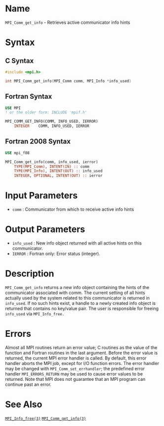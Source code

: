 # Name

`MPI_Comm_get_info` - Retrieves active communicator info hints

# Syntax

## C Syntax

```c
#include <mpi.h>

int MPI_Comm_get_info(MPI_Comm comm, MPI_Info *info_used)
```

## Fortran Syntax

```fortran
USE MPI
! or the older form: INCLUDE 'mpif.h'

MPI_COMM_GET_INFO(COMM, INFO_USED, IERROR)
    INTEGER    COMM, INFO_USED, IERROR
```

## Fortran 2008 Syntax

```fortran
USE mpi_f08

MPI_Comm_get_info(comm, info_used, ierror)
    TYPE(MPI_Comm), INTENT(IN) :: comm
    TYPE(MPI_Info), INTENT(OUT) :: info_used
    INTEGER, OPTIONAL, INTENT(OUT) :: ierror
```


# Input Parameters

* `comm` : Communicator from which to receive active info hints

# Output Parameters

* `info_used` : New info object returned with all active hints on this communicator.
* `IERROR` : Fortran only: Error status (integer).

# Description

`MPI_Comm_get_info` returns a new info object containing the hints of the
communicator associated with comm. The current setting of all hints
actually used by the system related to this communicator is returned in
`info_used`. If no such hints exist, a handle to a newly created info
object is returned that contains no key/value pair. The user is
responsible for freeing `info_used` via `MPI_Info_free.`

# Errors

Almost all MPI routines return an error value; C routines as the value
of the function and Fortran routines in the last argument.
Before the error value is returned, the current MPI error handler is
called. By default, this error handler aborts the MPI job, except for
I/O function errors. The error handler may be changed with
`MPI_Comm_set_errhandler`; the predefined error handler `MPI_ERRORS_RETURN`
may be used to cause error values to be returned. Note that MPI does not
guarantee that an MPI program can continue past an error.

# See Also

[`MPI_Info_free(3)`](./?file=MPI_Info_free.md)
[`MPI_Comm_get_info(3)`](./?file=MPI_Comm_get_info.md)
